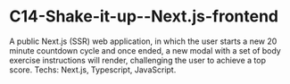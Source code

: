 # C14-Shake-it-up--Next.js-frontend
A public Next.js (SSR) web application, in which the user starts a new 20 minute countdown cycle and once ended, a new modal with a set of body exercise instructions will render, challenging the user to achieve a top score. Techs: Next.js, Typescript, JavaScript.
